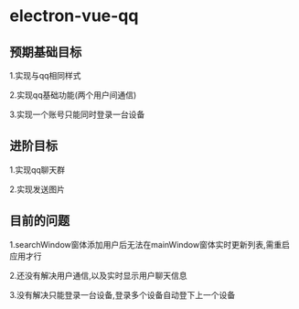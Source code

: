 # electron-vue-qq

## 预期基础目标

1.实现与qq相同样式

2.实现qq基础功能(两个用户间通信)

3.实现一个账号只能同时登录一台设备

## 进阶目标

1.实现qq聊天群

2.实现发送图片

## 目前的问题

1.searchWindow窗体添加用户后无法在mainWindow窗体实时更新列表,需重启应用才行

2.还没有解决用户通信,以及实时显示用户聊天信息

3.没有解决只能登录一台设备,登录多个设备自动登下上一个设备
